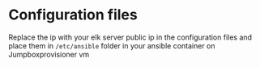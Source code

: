 # Configuration files
Replace the ip with your elk server public ip in the configuration files and place them in `/etc/ansible` folder in your ansible container on Jumpboxprovisioner vm
